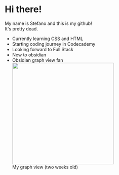 <h1>Hi there!</h1>
  My name is Stefano and this is my github! <br>It's pretty dead.

<ul>
  <li>Currently learning CSS and HTML</li>
  <li>Starting coding journey in Codecademy</li>
  <li>Looking forward to Full Stack</li>
  <li>New to obsidian</li>
<li>Obsidian graph view fan</li>
  <img src="https://github.com/user-attachments/assets/aa53d203-249a-4727-988b-2117b0ece68a" weight="320px" height="320px"> 
  <br>
  My graph view (two weeks old)

</ul>
